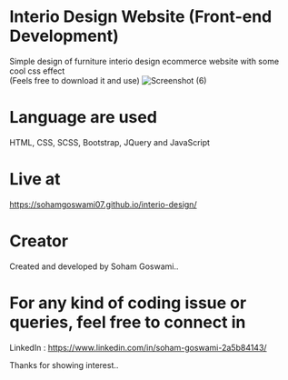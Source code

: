 # Interio Design Website (Front-end Development)
Simple design of furniture interio design ecommerce website with some cool css effect  
(Feels free to download it and use)
![Screenshot (6)](https://github.com/sohamgoswami07/interio-design/assets/65434681/9b0e7bbb-e170-4b7a-b7f8-597bdd758fe6)

# Language are used  
HTML, CSS, SCSS, Bootstrap, JQuery and JavaScript  

# Live at  
https://sohamgoswami07.github.io/interio-design/

# Creator
Created and developed by Soham Goswami..

# For any kind of coding issue or queries, feel free to connect in
LinkedIn : https://www.linkedin.com/in/soham-goswami-2a5b84143/

Thanks for showing interest..
